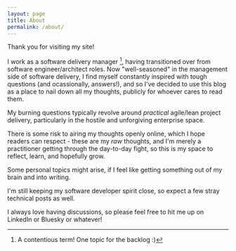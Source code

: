 ```yaml
---
layout: page
title: About
permalink: /about/
---
```


Thank you for visiting my site!

I work as a software delivery manager [^1], having transitioned over from software engineer/architect roles. Now "well-seasoned" in the management side of software delivery, I find myself constantly inspired with tough questions (and ocassionally, answers!), and so I've decided to use this blog as a place to nail down all my thoughts, publicly for whoever cares to read them. 

My burning questions typically revolve around *practical* agile/lean project delivery, particularly in the hostile and unforgiving enterprise space.

There is some risk to airing my thoughts openly online, which I hope readers can respect - these are my *raw* thoughts, and I'm merely a practitioner getting through the day-to-day fight, so this is my space to reflect, learn, and hopefully grow.

Some personal topics might arise, if I feel like getting something out of my brain and into writing.

I'm still keeping my software developer spirit close, so expect a few stray technical posts as well.

I always love having discussions, so please feel free to hit me up on LinkedIn or Bluesky or whatever!

[^1]: A contentious term! One topic for the backlog :)
